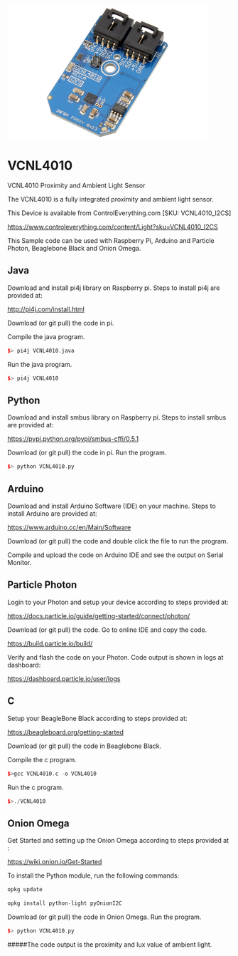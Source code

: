 [![VCNL4010](VCNL4010_I2CS.png)](https://www.controleverything.com/content/Light?sku=VCNL4010_I2CS)
# VCNL4010
VCNL4010 Proximity and Ambient Light Sensor

The VCNL4010 is a fully integrated proximity and ambient light sensor.

This Device is available from ControlEverything.com [SKU: VCNL4010_I2CS]

https://www.controleverything.com/content/Light?sku=VCNL4010_I2CS

This Sample code can be used with Raspberry Pi, Arduino and Particle Photon, Beaglebone Black and Onion Omega.

## Java
Download and install pi4j library on Raspberry pi. Steps to install pi4j are provided at:

http://pi4j.com/install.html

Download (or git pull) the code in pi.

Compile the java program.
```cpp
$> pi4j VCNL4010.java
```

Run the java program.
```cpp
$> pi4j VCNL4010
```

## Python
Download and install smbus library on Raspberry pi. Steps to install smbus are provided at:

https://pypi.python.org/pypi/smbus-cffi/0.5.1

Download (or git pull) the code in pi. Run the program.

```cpp
$> python VCNL4010.py
```

## Arduino
Download and install Arduino Software (IDE) on your machine. Steps to install Arduino are provided at:

https://www.arduino.cc/en/Main/Software

Download (or git pull) the code and double click the file to run the program.

Compile and upload the code on Arduino IDE and see the output on Serial Monitor.


## Particle Photon

Login to your Photon and setup your device according to steps provided at:

https://docs.particle.io/guide/getting-started/connect/photon/

Download (or git pull) the code. Go to online IDE and copy the code.

https://build.particle.io/build/

Verify and flash the code on your Photon. Code output is shown in logs at dashboard:

https://dashboard.particle.io/user/logs


## C

Setup your BeagleBone Black according to steps provided at:

https://beagleboard.org/getting-started

Download (or git pull) the code in Beaglebone Black.

Compile the c program.
```cpp
$>gcc VCNL4010.c -o VCNL4010
```
Run the c program.
```cpp
$>./VCNL4010
```

## Onion Omega

Get Started and setting up the Onion Omega according to steps provided at :

https://wiki.onion.io/Get-Started

To install the Python module, run the following commands:
```cpp
opkg update
```
```cpp
opkg install python-light pyOnionI2C
```

Download (or git pull) the code in Onion Omega. Run the program.

```cpp
$> python VCNL4010.py
```
#####The code output is the proximity and lux value of ambient light.
